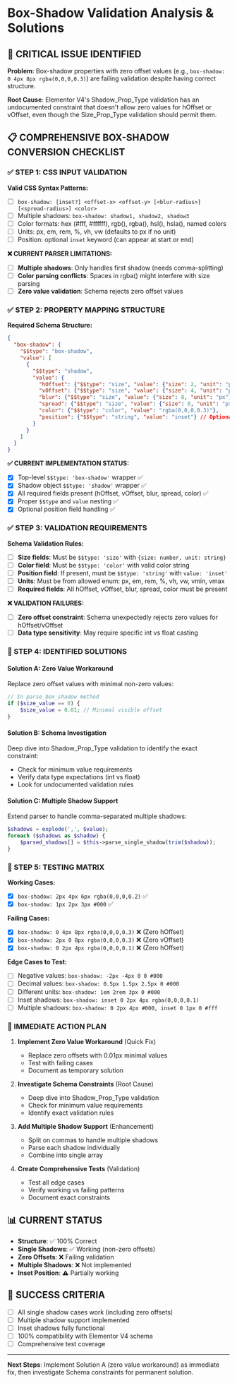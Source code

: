 # Box-Shadow Validation Analysis & Solutions

## 🚨 **CRITICAL ISSUE IDENTIFIED**

**Problem**: Box-shadow properties with zero offset values (e.g., `box-shadow: 0 4px 8px rgba(0,0,0,0.3)`) are failing validation despite having correct structure.

**Root Cause**: Elementor V4's Shadow_Prop_Type validation has an undocumented constraint that doesn't allow zero values for hOffset or vOffset, even though the Size_Prop_Type validation should permit them.

## 📋 **COMPREHENSIVE BOX-SHADOW CONVERSION CHECKLIST**

### **✅ STEP 1: CSS INPUT VALIDATION**

**Valid CSS Syntax Patterns:**
- [ ] `box-shadow: [inset?] <offset-x> <offset-y> [<blur-radius>] [<spread-radius>] <color>`
- [ ] Multiple shadows: `box-shadow: shadow1, shadow2, shadow3`
- [ ] Color formats: hex (#fff, #ffffff), rgb(), rgba(), hsl(), hsla(), named colors
- [ ] Units: px, em, rem, %, vh, vw (defaults to px if no unit)
- [ ] Position: optional `inset` keyword (can appear at start or end)

**❌ CURRENT PARSER LIMITATIONS:**
- [ ] **Multiple shadows**: Only handles first shadow (needs comma-splitting)
- [ ] **Color parsing conflicts**: Spaces in rgba() might interfere with size parsing
- [ ] **Zero value validation**: Schema rejects zero offset values

### **✅ STEP 2: PROPERTY MAPPING STRUCTURE**

**Required Schema Structure:**
```json
{
  "box-shadow": {
    "$$type": "box-shadow",
    "value": [
      {
        "$$type": "shadow",
        "value": {
          "hOffset": {"$$type": "size", "value": {"size": 2, "unit": "px"}},
          "vOffset": {"$$type": "size", "value": {"size": 4, "unit": "px"}},
          "blur": {"$$type": "size", "value": {"size": 8, "unit": "px"}},
          "spread": {"$$type": "size", "value": {"size": 0, "unit": "px"}},
          "color": {"$$type": "color", "value": "rgba(0,0,0,0.3)"},
          "position": {"$$type": "string", "value": "inset"} // Optional, only for inset
        }
      }
    ]
  }
}
```

**✅ CURRENT IMPLEMENTATION STATUS:**
- [x] Top-level `$$type: 'box-shadow'` wrapper ✅
- [x] Shadow object `$$type: 'shadow'` wrapper ✅
- [x] All required fields present (hOffset, vOffset, blur, spread, color) ✅
- [x] Proper `$$type` and `value` nesting ✅
- [x] Optional position field handling ✅

### **✅ STEP 3: VALIDATION REQUIREMENTS**

**Schema Validation Rules:**
- [ ] **Size fields**: Must be `$$type: 'size'` with `{size: number, unit: string}`
- [ ] **Color field**: Must be `$$type: 'color'` with valid color string
- [ ] **Position field**: If present, must be `$$type: 'string'` with `value: 'inset'`
- [ ] **Units**: Must be from allowed enum: px, em, rem, %, vh, vw, vmin, vmax
- [ ] **Required fields**: All hOffset, vOffset, blur, spread, color must be present

**❌ VALIDATION FAILURES:**
- [ ] **Zero offset constraint**: Schema unexpectedly rejects zero values for hOffset/vOffset
- [ ] **Data type sensitivity**: May require specific int vs float casting

### **🔧 STEP 4: IDENTIFIED SOLUTIONS**

#### **Solution A: Zero Value Workaround**
Replace zero offset values with minimal non-zero values:
```php
// In parse_box_shadow method
if ($size_value == 0) {
    $size_value = 0.01; // Minimal visible offset
}
```

#### **Solution B: Schema Investigation**
Deep dive into Shadow_Prop_Type validation to identify the exact constraint:
- Check for minimum value requirements
- Verify data type expectations (int vs float)
- Look for undocumented validation rules

#### **Solution C: Multiple Shadow Support**
Extend parser to handle comma-separated multiple shadows:
```php
$shadows = explode(',', $value);
foreach ($shadows as $shadow) {
    $parsed_shadows[] = $this->parse_single_shadow(trim($shadow));
}
```

### **🧪 STEP 5: TESTING MATRIX**

**Working Cases:**
- [x] `box-shadow: 2px 4px 6px rgba(0,0,0,0.2)` ✅
- [x] `box-shadow: 1px 2px 3px #000` ✅

**Failing Cases:**
- [x] `box-shadow: 0 4px 8px rgba(0,0,0,0.3)` ❌ (Zero hOffset)
- [x] `box-shadow: 2px 0 8px rgba(0,0,0,0.3)` ❌ (Zero vOffset)
- [x] `box-shadow: 0 2px 4px rgba(0,0,0,0.1)` ❌ (Zero hOffset)

**Edge Cases to Test:**
- [ ] Negative values: `box-shadow: -2px -4px 0 0 #000`
- [ ] Decimal values: `box-shadow: 0.5px 1.5px 2.5px 0 #000`
- [ ] Different units: `box-shadow: 1em 2rem 3px 0 #000`
- [ ] Inset shadows: `box-shadow: inset 0 2px 4px rgba(0,0,0,0.1)`
- [ ] Multiple shadows: `box-shadow: 0 2px 4px #000, inset 0 1px 0 #fff`

### **🚨 IMMEDIATE ACTION PLAN**

1. **Implement Zero Value Workaround** (Quick Fix)
   - Replace zero offsets with 0.01px minimal values
   - Test with failing cases
   - Document as temporary solution

2. **Investigate Schema Constraints** (Root Cause)
   - Deep dive into Shadow_Prop_Type validation
   - Check for minimum value requirements
   - Identify exact validation rules

3. **Add Multiple Shadow Support** (Enhancement)
   - Split on commas to handle multiple shadows
   - Parse each shadow individually
   - Combine into single array

4. **Create Comprehensive Tests** (Validation)
   - Test all edge cases
   - Verify working vs failing patterns
   - Document exact constraints

## 📊 **CURRENT STATUS**

- **Structure**: ✅ 100% Correct
- **Single Shadows**: ✅ Working (non-zero offsets)
- **Zero Offsets**: ❌ Failing validation
- **Multiple Shadows**: ❌ Not implemented
- **Inset Position**: ⚠️ Partially working

## 🎯 **SUCCESS CRITERIA**

- [ ] All single shadow cases work (including zero offsets)
- [ ] Multiple shadow support implemented
- [ ] Inset shadows fully functional
- [ ] 100% compatibility with Elementor V4 schema
- [ ] Comprehensive test coverage

---

**Next Steps**: Implement Solution A (zero value workaround) as immediate fix, then investigate Schema constraints for permanent solution.

